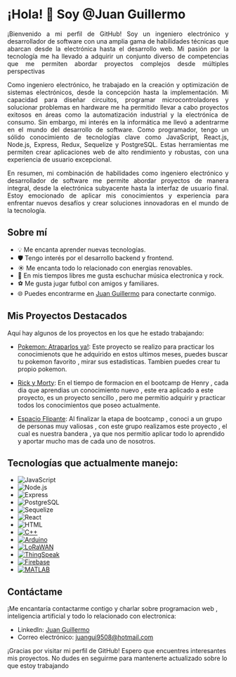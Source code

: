 # ¡Hola! 👋 Soy @Juan Guillermo


<p align="justify">
  ¡Bienvenido a mi perfil de GitHub! Soy un ingeniero electrónico y desarrollador de software con una amplia gama de habilidades técnicas que abarcan desde la electrónica hasta el desarrollo web. Mi pasión por la tecnología me ha llevado a adquirir un conjunto diverso de competencias que me permiten abordar proyectos complejos desde múltiples perspectivas
</p>

<p align="justify">
Como ingeniero electrónico, he trabajado en la creación y optimización de sistemas electrónicos, desde la concepción hasta la implementación. Mi capacidad para diseñar circuitos, programar microcontroladores y solucionar problemas en hardware me ha permitido llevar a cabo proyectos exitosos en áreas como la automatización industrial y la electrónica de consumo.
Sin embargo, mi interés en la informática me llevó a adentrarme en el mundo del desarrollo de software. Como programador, tengo un sólido conocimiento de tecnologías clave como JavaScript, React.js, Node.js, Express, Redux, Sequelize y PostgreSQL. Estas herramientas me permiten crear aplicaciones web de alto rendimiento y robustas, con una experiencia de usuario excepcional.
</p>

<p align="justify">
En resumen, mi combinación de habilidades como ingeniero electrónico y desarrollador de software me permite abordar proyectos de manera integral, desde la electrónica subyacente hasta la interfaz de usuario final. Estoy emocionado de aplicar mis conocimientos y experiencia para enfrentar nuevos desafíos y crear soluciones innovadoras en el mundo de la tecnología.
</p>

## Sobre mí

- 💡 Me encanta aprender nuevas tecnologías.
- 🛡️ Tengo interés por el desarrollo backend y frontend.
- ☀️ Me encanta todo lo relacionado con energias renovables.
- 🎵 En mis tiempos libres me gusta eschuchar música electronica y rock.
- ⚽ Me gusta jugar futbol con amigos y familiares.
- 🌐 Puedes encontrarme en [Juan Guillermo](https://www.linkedin.com/in/juan-guillermo-ing-electronico/) para conectarte conmigo.

## Mis Proyectos Destacados

Aquí hay algunos de los proyectos en los que he estado trabajando:

- [Pokemon: Atraparlos ya!](https://github.com/juaneraso/POKEMONPROYECTO): Este proyecto se realizo para practicar los conocimienots que he adquirido en estos ultimos meses, puedes buscar tu pokemon favorito , mirar sus estadisticas. Tambien puedes crear tu propio pokemon. 

- [Rick y Morty](https://github.com/juaneraso/rick_and_morty_mine): En el tiempo de formacion en el bootcamp de Henry , cada dia que aprendias un conocimiento nuevo , este era aplicado a este proyecto, es un proyecto sencillo , pero me permitio adquirir y practicar todos los conocimientos que poseo actualmente.

- [Espacio Flipante](https://espacio-flipante-pf.vercel.app/): Al finalizar la etapa de bootcamp , conoci a un grupo de personas muy valiosas , con este grupo realizamos este proyecto , el cual es nuestra bandera , ya que nos permitio aplicar todo lo aprendido y aportar mucho mas de cada uno de nosotros.

## Tecnologías que actualmente manejo:

- ![JavaScript](https://img.shields.io/badge/JavaScript-F7DF1E?logo=javascript&logoColor=black&style=for-the-badge)
- ![Node.js](https://img.shields.io/badge/Node.js-339933?logo=node.js&logoColor=white&style=for-the-badge)
- ![Express](https://img.shields.io/badge/Express-000000?logo=express&logoColor=white&style=for-the-badge)
- ![PostgreSQL](https://img.shields.io/badge/PostgreSQL-336791?logo=postgresql&logoColor=white&style=for-the-badge)
- ![Sequelize](https://img.shields.io/badge/Sequelize-52B0E7?logo=sequelize&logoColor=white&style=for-the-badge)
- ![React](https://img.shields.io/badge/React-61DAFB?logo=react&logoColor=black&style=for-the-badge)
- ![HTML](https://img.shields.io/badge/HTML-E34F26?logo=html5&logoColor=white&style=for-the-badge)
- [![C++](https://img.shields.io/badge/C%2B%2B-00599C?logo=c%2B%2B&logoColor=white&style=for-the-badge)](https://www.cplusplus.com/)
- [![Arduino](https://img.shields.io/badge/Arduino-00979D?logo=arduino&logoColor=white&style=for-the-badge)](https://www.arduino.cc/)
- [![LoRaWAN](https://img.shields.io/badge/LoRaWAN-000000?logo=lorawan&style=for-the-badge)](https://www.lora-alliance.org/)
- [![ThingSpeak](https://img.shields.io/badge/ThingSpeak-0081CC?logo=thingspeak&style=for-the-badge)](https://www.thingspeak.com/)
- [![Firebase](https://img.shields.io/badge/Firebase-FFCA28?logo=firebase&style=for-the-badge)](https://firebase.google.com/)
- [![MATLAB](https://img.shields.io/badge/MATLAB-0076A8?logo=mathworks&logoColor=white&style=for-the-badge)](https://www.mathworks.com/products/matlab.html)


## Contáctame

¡Me encantaría contactarme contigo y charlar sobre programacion web , inteligencia artificial y todo lo relacionado con electronica:

- LinkedIn: [Juan Guillermo](https://www.linkedin.com/in/juan-guillermo-ing-electronico/)
- Correo electrónico: [juangui9508@hotmail.com](mailto:juangui9508@hotmail.com)

¡Gracias por visitar mi perfil de GitHub! Espero que encuentres interesantes mis proyectos. No dudes en seguirme para mantenerte actualizado sobre lo que estoy trabajando
